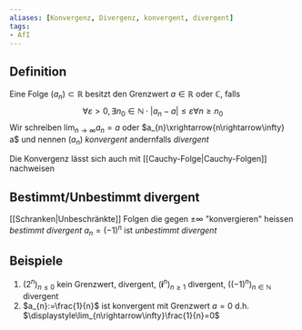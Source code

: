 ```yaml
---
aliases: [Konvergenz, Divergenz, konvergent, divergent]
tags:
- AfI
---
```

## Definition
Eine Folge $(a_{n})\subset\mathbb{R}$ besitzt den Grenzwert $a\in\mathbb{R}$ oder $\mathbb{C}$, falls
$$\forall\varepsilon>0,\exists n_{0}\in\mathbb{N}\cdot|a_{n}-a|\leq\varepsilon\forall n\geq n_{0}$$
Wir schreiben $\displaystyle\lim_{n\rightarrow\infty}a_{n}=a$ oder $a_{n}\xrightarrow{n\rightarrow\infty} a$ und nennen $(a_{n})$ *konvergent* andernfalls *divergent*

Die Konvergenz lässt sich auch mit [[Cauchy-Folge|Cauchy-Folgen]] nachweisen

## Bestimmt/Unbestimmt divergent
[[Schranken|Unbeschränkte]] Folgen die gegen $\pm\infty$ "konvergieren" heissen *bestimmt divergent*
$a_{n}=(-1)^{n}$ ist *unbestimmt divergent*


## Beispiele
1. $(2^{n})_{n\leq0}$ kein Grenzwert, divergent, $(\textbf{i}^{n})_{n\geq1}$ divergent, $((-1)^n)_{n\in\mathbb{N}}$ divergent
2. $a_{n}:=\frac{1}{n}$ ist konvergent mit Grenzwert $a=0$ d.h. $\displaystyle\lim_{n\rightarrow\infty}\frac{1}{n}=0$
   